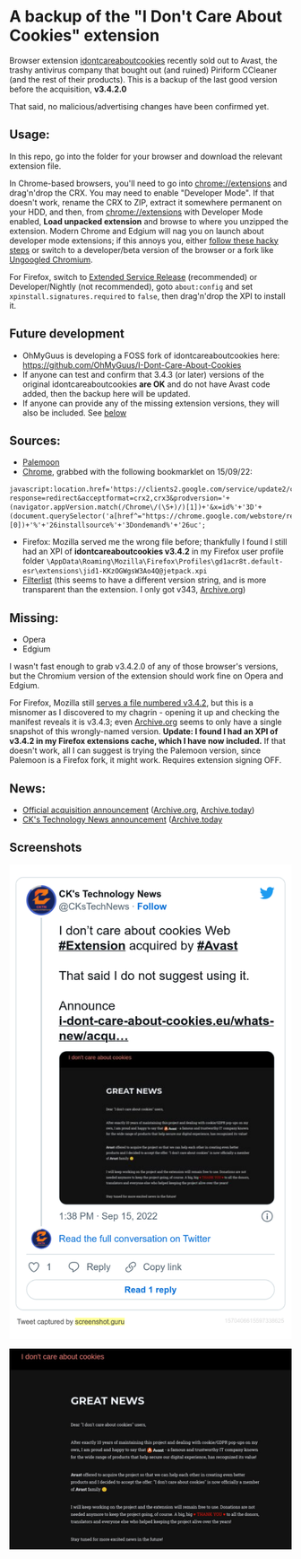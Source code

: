 # A backup of the "I Don't Care About Cookies" extension
Browser extension [idontcareaboutcookies](https://www.i-dont-care-about-cookies.eu/) recently sold out to Avast, the trashy antivirus company that bought out (and ruined) Piriform CCleaner (and the rest of their products). This is a backup of the last good version before the acquisition, **v3.4.2.0**

That said, no malicious/advertising changes have been confirmed yet.

## Usage:

In this repo, go into the folder for your browser and download the relevant extension file. 

In Chrome-based browsers, you'll need to go into [chrome://extensions](chrome://extensions) and drag'n'drop the CRX. You may need to enable "Developer Mode". If that doesn't work, rename the CRX to ZIP, extract it somewhere permanent on your HDD, and then, from [chrome://extensions](chrome://extensions) with Developer Mode enabled, **Load unpacked extension** and browse to where you unzipped the extension. Modern Chrome and Edgium will nag you on launch about developer mode extensions; if this annoys you, either [follow these hacky steps](https://stackoverflow.com/questions/23055651/disable-developer-mode-extensions-pop-up-in-chrome) or switch to a developer/beta version of the browser or a fork like [Ungoogled Chromium](https://chromium.woolyss.com/). 

For Firefox, switch to [Extended Service Release](https://www.mozilla.org/en-US/firefox/all/#product-desktop-esr) (recommended) or Developer/Nightly (not recommended), goto `about:config` and set `xpinstall.signatures.required` to `false`, then drag'n'drop the XPI to install it. 

## Future development
- OhMyGuus is developing a FOSS fork of idontcareaboutcookies here: https://github.com/OhMyGuus/I-Dont-Care-About-Cookies
- If anyone can test and confirm that 3.4.3 (or later) versions of the original idontcareaboutcookies **are OK** and do not have Avast code added, then the backup here will be updated.
- If anyone can provide any of the missing extension versions, they will also be included. See [below](/README.md#missing)

## Sources:
- [Palemoon](https://addons.palemoon.org/?component=download&id=jid1-KKzOGWgsW3Ao4Q@jetpack&version=3.4.2)
- [Chrome](https://chrome.google.com/webstore/detail/i-dont-care-about-cookies/fihnjjcciajhdojfnbdddfaoknhalnja), grabbed with the following bookmarklet on 15/09/22:
```
javascript:location.href='https://clients2.google.com/service/update2/crx?response=redirect&acceptformat=crx2,crx3&prodversion='+(navigator.appVersion.match(/Chrome\/(\S+)/)[1])+'&x=id%'+'3D'+(document.querySelector('a[href^="https://chrome.google.com/webstore/report/"]').pathname.match(/[^\/]+\/*$/)[0])+'%'+'26installsource%'+'3Dondemand%'+'26uc';
```
- Firefox: Mozilla served me the wrong file before; thankfully I found I still had an XPI of **idontcareaboutcookies v3.4.2** in my Firefox user profile folder `\AppData\Roaming\Mozilla\Firefox\Profiles\gd1acr8t.default-esr\extensions\jid1-KKzOGWgsW3Ao4Q@jetpack.xpi`
- [Filterlist](https://www.i-dont-care-about-cookies.eu/abp/) (this seems to have a different version string, and is more transparent than the extension. I only got v343, [Archive.org](https://web.archive.org/web/20220000000000*/https://www.i-dont-care-about-cookies.eu/abp/))

## Missing:
- Opera
- Edgium

I wasn't fast enough to grab v3.4.2.0 of any of those browser's versions, but the Chromium version of the extension should work fine on Opera and Edgium. 

For Firefox, Mozilla still [serves a file numbered v3.4.2](https://addons.mozilla.org/firefox/downloads/file/4002797/i_dont_care_about_cookies-3.4.2.xpi), but this is a misnomer as I discovered to my chagrin - opening it up and checking the manifest reveals it is v3.4.3; even [Archive.org](https://web.archive.org/web/20220915182141/https://addons.mozilla.org/firefox/downloads/file/4002797/i_dont_care_about_cookies-3.4.2.xpi) seems to only have a single snapshot of this wrongly-named version. **Update: I found I had an XPI of v3.4.2 in my Firefox extensions cache, which I have now included.** If that doesn't work, all I can suggest is trying the Palemoon version, since Palemoon is a Firefox fork, it might work. Requires extension signing OFF.

## News:
- [Official acquisition announcement](https://www.i-dont-care-about-cookies.eu/whats-new/acquisition/) ([Archive.org](https://web.archive.org/web/20220915150131/https://www.i-dont-care-about-cookies.eu/whats-new/acquisition/), [Archive.today](https://archive.ph/Xb0At))
- [CK's Technology News announcement](https://twitter.com/CKsTechNews/status/1570406615597338625) ([Archive.today](https://archive.ph/fiVH3)

## Screenshots

![Tweek by CK's Technology News](1570406615597338625.png)

![Acquisition Announcement](Acquisition-Announcement.jpg)
